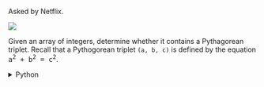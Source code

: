 Asked by Netflix.

<img src="https://img.shields.io/badge/-two--pointer-wheat">

Given an array of integers, determine whether it contains a Pythagorean triplet. Recall that a Pythogorean triplet `(a, b, c)` is defined by the equation <samp>a<sup>2</sup> + b<sup>2</sup> = c<sup>2</sup></samp>.

<details>
  <summary>Python</summary>
  
  ```python
  def find_triplet(a):
    a.sort()
    for i in range(len(a)):
        j = 0
        k = len(a) - 1
        while (j < k):
            if ((a[j] * a[j] + a[k] * a[k]) < (a[i] * a[i])):
                j += 1
            elif ((a[j] * a[j] + a[k] * a[k]) > (a[i] * a[i])):
                k -= 1
            else:
                return True
                
    return False

if __name__ == "__main__":

    a = [1, 2, 3, 4, 5]

    print(find_triplet(a))

    a = [1, 3, 6, 2, 8]

    print(find_triplet(a))
  ```
</details>
